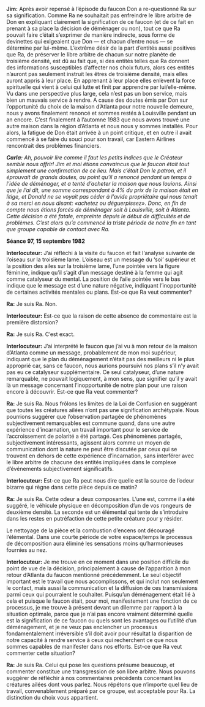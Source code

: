<p><strong>Jim:</strong> Après avoir repensé à l’épisode du faucon Don a re-questionné Ra sur sa signification. Comme Ra ne souhaitait pas enfreindre le libre arbitre de Don en expliquant clairement la signification de ce faucon (et de ce fait en prenant à sa place la décision de déménager ou non), tout ce que Ra pouvait faire c’était s’exprimer de manière indirecte, sous forme de devinettes qui exigeaient que Don — et chacun d’entre nous — se détermine par lui-même. L’extrême désir de la part d’entités aussi positives que Ra, de préserver le libre arbitre de chacun sur notre planète de troisième densité, est dû au fait que, si des entités telles que Ra donnent des informations susceptibles d’affecter nos choix futurs, alors ces entités n’auront pas seulement instruit les êtres de troisième densité, mais elles auront appris à leur place. En apprenant à leur place elles enlèvent la force spirituelle qui vient à celui qui lutte et finit par apprendre par lui/elle-même. Vu dans une perspective plus large, cela n’est pas un bon service, mais bien un mauvais service à rendre. A cause des doutes émis par Don sur l’opportunité du choix de la maison d’Atlanta pour notre nouvelle demeure, nous y avons finalement renoncé et sommes restés à Louisville pendant un an encore. C’est finalement à l’automne 1983 que nous avons trouvé une autre maison dans la région d’Atlanta et nous nous y sommes installés. Pour alors, la fatigue de Don était arrivée à un point critique, et en outre il avait commencé à se faire du souci pour son travail, car Eastern Airlines rencontrait des problèmes financiers.</p>
<p><em><strong>Carla:</strong> Ah, pouvoir lire comme il faut les petits indices que le Créateur semble nous offrir! Jim et moi étions convaincus que le faucon était tout simplement une confirmation de ce lieu. Mais c’était Don le patron, et il éprouvait de grands doutes, au point qu’il a renoncé pendant un temps à l’idée de déménager, et a tenté d’acheter la maison que nous louions. Ainsi que je l’ai dit, une somme correspondant à 4% du prix de la maison était en litige, et Donald ne se voyait pas céder à l’avide propriétaire qui nous tenait à sa merci en nous disant: «achetez ou déguerpissez». Donc, en fin de compte nous étions forcés de déménager soit à Louisville, soit à Atlanta. Cette décision a été fatale, empreinte depuis le début de difficultés et de problèmes. C’est alors qu’a commencé la triste période de notre fin en tant que groupe capable de contact avec Ra.</em></p>
<p><strong>Séance 97, 15 septembre 1982</strong></p>
<p><strong>Interlocuteur:</strong> J’ai réfléchi à la visite du faucon et fait l‘analyse suivante de l’oiseau sur la troisième lame. L’oiseau est un message du ‘soi’ supérieur et la position des ailes sur la troisième lame, l’une pointée vers la figure féminine, indique qu’il s’agit d’un message destiné à la femme qui agit comme catalyseur du mental. La position de l’aile pointée vers le bas indique que le message est d’une nature négative, indiquant l’inopportunité de certaines activités mentales ou plans. Est-ce que Ra veut commenter?</p>
<p><strong>Ra:</strong> Je suis Ra. Non.</p>
<p><strong>Interlocuteur:</strong> Est-ce que la raison de cette absence de commentaire est la première distorsion?</p>
<p><strong>Ra:</strong> Je suis Ra. C’est exact.</p>
<p><strong>Interlocuteur:</strong> J’ai interprété le faucon que j’ai vu à mon retour de la maison d’Atlanta comme un message, probablement de mon moi supérieur, indiquant que le plan du déménagement n’était pas des meilleurs ni le plus approprié car, sans ce faucon, nous aurions poursuivi nos plans s’il n’y avait pas eu ce catalyseur supplémentaire. Ce seul catalyseur, d’une nature remarquable, ne pouvait logiquement, à mon sens, que signifier qu’il y avait là un message concernant l’inopportunité de notre plan pour une raison encore à découvrir. Est-ce que Ra veut commenter?</p>
<p><strong>Ra:</strong> Je suis Ra. Nous frôlons les limites de la Loi de Confusion en suggérant que toutes les créatures ailées n’ont pas une signification archétypale. Nous pourrions suggérer que l’observation partagée de phénomènes subjectivement remarquables est commune quand, dans une autre expérience d’incarnation, un travail important pour le service de l’accroissement de polarité a été partagé. Ces phénomènes partagés, subjectivement intéressants, agissent alors comme un moyen de communication dont la nature ne peut être discutée par ceux qui se trouvent en dehors de cette expérience d’incarnation, sans interférer avec le libre arbitre de chacune des entités impliquées dans le complexe d’événements subjectivement significatifs.</p>
<p><strong>Interlocuteur:</strong> Est-ce que Ra peut nous dire quelle est la source de l’odeur bizarre qui règne dans cette pièce depuis ce matin?</p>
<p><strong>Ra:</strong> Je suis Ra. Cette odeur a deux composantes. L’une est, comme il a été suggéré, le véhicule physique en décomposition d’un de vos rongeurs de deuxième densité. La seconde est un élémental qui tente de s’introduire dans les restes en putréfaction de cette petite créature pour y résider.</p>
<p>Le nettoyage de la pièce et la combustion d’encens ont découragé l’élémental. Dans une courte période de votre espace/temps le processus de décomposition aura éliminé les sensations moins qu’harmonieuses fournies au nez.</p>
<p><strong>Interlocuteur:</strong> Je me trouve en ce moment dans une position difficile du point de vue de la décision, principalement à cause de l’apparition à mon retour d’Atlanta du faucon mentionné précédemment. Le seul objectif important est le travail que nous accomplissons, et qui inclut non seulement le contact, mais aussi la communication et la diffusion de ces transmissions parmi ceux qui pourraient le souhaiter. Puisqu’un déménagement était lié à cela et puisque le faucon était, pour moi, manifestement une fonction de ce processus, je me trouve à présent devant un dilemme par rapport à la situation optimale, parce que je n’ai pas encore vraiment déterminé quelle est la signification de ce faucon ou quels sont les avantages ou l’utilité d’un déménagement, et je ne veux pas enclencher un processus fondamentalement irréversible s’il doit avoir pour résultat la disparition de notre capacité à rendre service à ceux qui recherchent ce que nous sommes capables de manifester dans nos efforts. Est-ce que Ra veut commenter cette situation?</p>
<p><strong>Ra:</strong> Je suis Ra. Celui qui pose les questions présume beaucoup, et commenter constitue une transgression de son libre arbitre. Nous pouvons suggérer de réfléchir à nos commentaires précédents concernant les créatures ailées dont vous parlez. Nous répétons que n’importe quel lieu de travail, convenablement préparé par ce groupe, est acceptable pour Ra. La distinction du choix vous appartient.</p>